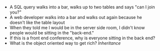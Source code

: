 * A SQL query walks into a bar, walks up to two tables and says "can I join you?"
* A web developer walks into a bar and walks out again because he doesn't like the table layout
* When they told me I would be in the server side room, I didn't know people would be sitting in the "back-end."
* If this is a front end conference, why is everyone sitting in the back end?
* What is the object oriented way to get rich? *Inheritance*